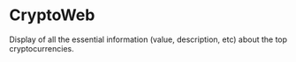 ﻿# CryptoWeb
Display of all the essential information (value, description, etc) about the top cryptocurrencies.


